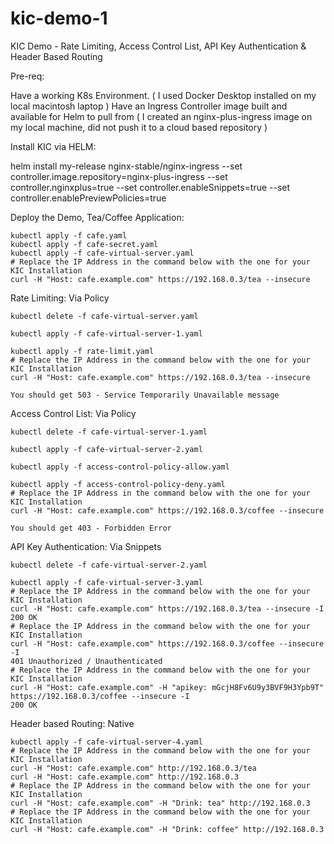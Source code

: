 # kic-demo-1
KIC Demo - Rate Limiting, Access Control List, API Key Authentication &amp; Header Based Routing

Pre-req:

Have a working K8s Environment. ( I used Docker Desktop installed on my local macintosh laptop )
Have an Ingress Controller image built and available for Helm to pull from ( I created an nginx-plus-ingress image on my local machine, did not push it to a cloud based repository )

Install KIC via HELM:

helm install my-release nginx-stable/nginx-ingress --set controller.image.repository=nginx-plus-ingress --set controller.nginxplus=true --set controller.enableSnippets=true --set controller.enablePreviewPolicies=true


Deploy the Demo, Tea/Coffee Application:

	kubectl apply -f cafe.yaml
	kubectl apply -f cafe-secret.yaml
	kubectl apply -f cafe-virtual-server.yaml
	# Replace the IP Address in the command below with the one for your KIC Installation
	curl -H "Host: cafe.example.com" https://192.168.0.3/tea --insecure



Rate Limiting: Via Policy

	kubectl delete -f cafe-virtual-server.yaml

	kubectl apply -f cafe-virtual-server-1.yaml

	kubectl apply -f rate-limit.yaml
	# Replace the IP Address in the command below with the one for your KIC Installation
	curl -H "Host: cafe.example.com" https://192.168.0.3/tea --insecure

	You should get 503 - Service Temporarily Unavailable message


Access Control List: Via Policy

	kubectl delete -f cafe-virtual-server-1.yaml

	kubectl apply -f cafe-virtual-server-2.yaml

	kubectl apply -f access-control-policy-allow.yaml

	kubectl apply -f access-control-policy-deny.yaml
	# Replace the IP Address in the command below with the one for your KIC Installation
	curl -H "Host: cafe.example.com" https://192.168.0.3/coffee --insecure

	You should get 403 - Forbidden Error

API Key Authentication: Via Snippets

	kubectl delete -f cafe-virtual-server-2.yaml

	kubectl apply -f cafe-virtual-server-3.yaml
	# Replace the IP Address in the command below with the one for your KIC Installation
	curl -H "Host: cafe.example.com" https://192.168.0.3/tea --insecure -I
	200 OK
	# Replace the IP Address in the command below with the one for your KIC Installation
	curl -H "Host: cafe.example.com" https://192.168.0.3/coffee --insecure -I
	401 Unauthorized / Unauthenticated
	# Replace the IP Address in the command below with the one for your KIC Installation
	curl -H "Host: cafe.example.com" -H "apikey: mGcjH8Fv6U9y3BVF9H3Ypb9T" https://192.168.0.3/coffee --insecure -I
	200 OK

Header based Routing: Native


	kubectl apply -f cafe-virtual-server-4.yaml
	# Replace the IP Address in the command below with the one for your KIC Installation
	curl -H "Host: cafe.example.com" http://192.168.0.3/tea
	curl -H "Host: cafe.example.com" http://192.168.0.3
	# Replace the IP Address in the command below with the one for your KIC Installation
	curl -H "Host: cafe.example.com" -H "Drink: tea" http://192.168.0.3
	# Replace the IP Address in the command below with the one for your KIC Installation
	curl -H "Host: cafe.example.com" -H "Drink: coffee" http://192.168.0.3
